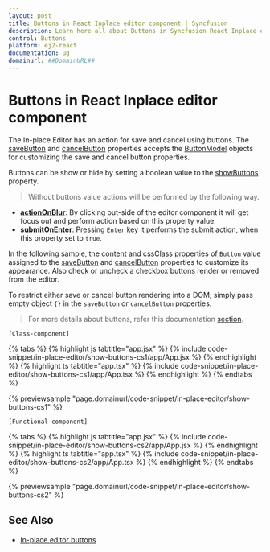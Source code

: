 ```yaml
---
layout: post
title: Buttons in React Inplace editor component | Syncfusion
description: Learn here all about Buttons in Syncfusion React Inplace editor component of Syncfusion Essential JS 2 and more.
control: Buttons 
platform: ej2-react
documentation: ug
domainurl: ##DomainURL##
---
```


# Buttons in React Inplace editor component

The In-place Editor has an action for save and cancel using buttons. The [saveButton](https://ej2.syncfusion.com/react/documentation/api/inplace-editor/#savebutton) and [cancelButton](https://ej2.syncfusion.com/react/documentation/api/inplace-editor/#cancelbutton) properties accepts the [ButtonModel](https://ej2.syncfusion.com/react/documentation/api/button/buttonModel/) objects for customizing the save and cancel button properties.

Buttons can be show or hide by setting a boolean value to the [showButtons](https://ej2.syncfusion.com/react/documentation/api/inplace-editor/#showbuttons) property.

> Without buttons value actions will be performed by the following way.

* **[actionOnBlur](https://ej2.syncfusion.com/react/documentation/api/inplace-editor/#actiononblur)**: By clicking out-side of the editor component it will get focus out and perform action based on this property value.
* **[submitOnEnter](https://ej2.syncfusion.com/react/documentation/api/inplace-editor/#submitonenter)**: Pressing `Enter` key it performs the submit action, when this property set to `true`.

In the following sample, the [content](https://ej2.syncfusion.com/react/documentation/api/button#content) and [cssClass](https://ej2.syncfusion.com/react/documentation/api/button#cssclass) properties of `Button` value assigned to the [saveButton](https://ej2.syncfusion.com/react/documentation/api/inplace-editor/#savebutton) and [cancelButton](https://ej2.syncfusion.com/react/documentation/api/inplace-editor/#cancelbutton) properties to customize its appearance. Also check or uncheck a checkbox buttons render or removed from the editor.

To restrict either save or cancel button rendering into a DOM, simply pass empty object `{}` in the  `saveButton` or `cancelButton` properties.

> For more details about buttons, refer this documentation [section](../button/).

`[Class-component]`

{% tabs %}
{% highlight js tabtitle="app.jsx" %}
{% include code-snippet/in-place-editor/show-buttons-cs1/app/App.jsx %}
{% endhighlight %}
{% highlight ts tabtitle="app.tsx" %}
{% include code-snippet/in-place-editor/show-buttons-cs1/app/App.tsx %}
{% endhighlight %}
{% endtabs %}

 {% previewsample "page.domainurl/code-snippet/in-place-editor/show-buttons-cs1" %}

`[Functional-component]`

{% tabs %}
{% highlight js tabtitle="app.jsx" %}
{% include code-snippet/in-place-editor/show-buttons-cs2/app/App.jsx %}
{% endhighlight %}
{% highlight ts tabtitle="app.tsx" %}
{% include code-snippet/in-place-editor/show-buttons-cs2/app/App.tsx %}
{% endhighlight %}
{% endtabs %}

 {% previewsample "page.domainurl/code-snippet/in-place-editor/show-buttons-cs2" %}

## See Also

* [In-place editor buttons](./how-to/dynamic-edit-mode/)